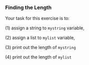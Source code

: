 ### Finding the Length
Your task for this exercise is to:

(1) assign a string to ```mystring``` variable,

(2) assign a list to ```mylist``` variable,

(3) print out the length of ```mystring```

(4) print out the length of ```mylist```